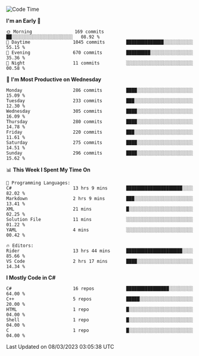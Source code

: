<!--START_SECTION:waka-->
![Code Time](http://img.shields.io/badge/Code%20Time-976%20hrs%2019%20mins-blue)

**I'm an Early 🐤** 

```text
🌞 Morning                169 commits         ██░░░░░░░░░░░░░░░░░░░░░░░   08.92 % 
🌆 Daytime                1045 commits        ██████████████░░░░░░░░░░░   55.15 % 
🌃 Evening                670 commits         █████████░░░░░░░░░░░░░░░░   35.36 % 
🌙 Night                  11 commits          ░░░░░░░░░░░░░░░░░░░░░░░░░   00.58 % 
```
📅 **I'm Most Productive on Wednesday** 

```text
Monday                   286 commits         ████░░░░░░░░░░░░░░░░░░░░░   15.09 % 
Tuesday                  233 commits         ███░░░░░░░░░░░░░░░░░░░░░░   12.30 % 
Wednesday                305 commits         ████░░░░░░░░░░░░░░░░░░░░░   16.09 % 
Thursday                 280 commits         ████░░░░░░░░░░░░░░░░░░░░░   14.78 % 
Friday                   220 commits         ███░░░░░░░░░░░░░░░░░░░░░░   11.61 % 
Saturday                 275 commits         ████░░░░░░░░░░░░░░░░░░░░░   14.51 % 
Sunday                   296 commits         ████░░░░░░░░░░░░░░░░░░░░░   15.62 % 
```


📊 **This Week I Spent My Time On** 

```text
💬 Programming Languages: 
C#                       13 hrs 9 mins       █████████████████████░░░░   82.02 % 
Markdown                 2 hrs 9 mins        ███░░░░░░░░░░░░░░░░░░░░░░   13.41 % 
XML                      21 mins             █░░░░░░░░░░░░░░░░░░░░░░░░   02.25 % 
Solution File            11 mins             ░░░░░░░░░░░░░░░░░░░░░░░░░   01.22 % 
YAML                     4 mins              ░░░░░░░░░░░░░░░░░░░░░░░░░   00.42 % 

🔥 Editors: 
Rider                    13 hrs 44 mins      █████████████████████░░░░   85.66 % 
VS Code                  2 hrs 17 mins       ████░░░░░░░░░░░░░░░░░░░░░   14.34 % 
```

**I Mostly Code in C#** 

```text
C#                       16 repos            ████████████████░░░░░░░░░   64.00 % 
C++                      5 repos             █████░░░░░░░░░░░░░░░░░░░░   20.00 % 
HTML                     1 repo              █░░░░░░░░░░░░░░░░░░░░░░░░   04.00 % 
Shell                    1 repo              █░░░░░░░░░░░░░░░░░░░░░░░░   04.00 % 
C                        1 repo              █░░░░░░░░░░░░░░░░░░░░░░░░   04.00 % 
```




 Last Updated on 08/03/2023 03:05:38 UTC
<!--END_SECTION:waka-->
